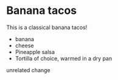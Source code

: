 

# Banana tacos

This is a classical banana tacos!

- banana
- cheese
- Pineapple salsa
- Tortilla of choice, warmed in a dry pan

unrelated change
